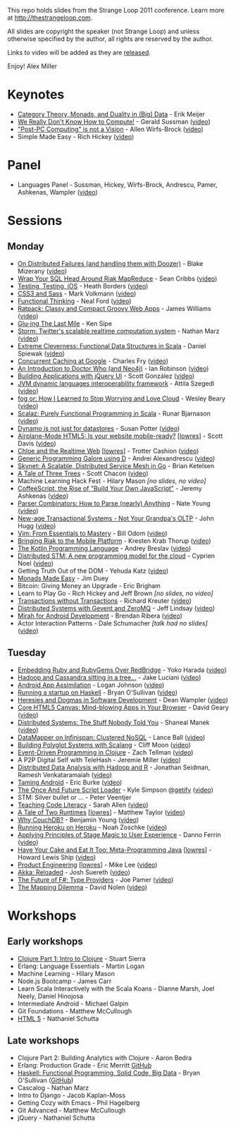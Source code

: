 This repo holds slides from the Strange Loop 2011
conference.  Learn more at http://thestrangeloop.com.

All slides are copyright the speaker (not Strange Loop) 
and unless otherwise specified by the author, all 
rights are reserved by the author. 

Links to video will be added as they are [released](http://thestrangeloop.com/news/strange-loop-2011-video-schedule).

Enjoy!
Alex Miller

# Keynotes

* [Category Theory, Monads, and Duality in (Big) Data](http://queue.acm.org/detail.cfm?id=1961297) - Erik Meijer
* [We Really Don't Know How to Compute!](https://github.com/strangeloop/2011-slides/raw/master/Sussman-WeDontKnowHowToCompute.pdf) - Gerald Sussman ([video](http://www.infoq.com/presentations/We-Really-Dont-Know-How-To-Compute))
* ["Post-PC Computing" is not a Vision](https://github.com/strangeloop/2011-slides/raw/master/WirfsBrock-PostPC.pdf) - Allen Wirfs-Brock ([video](http://www.infoq.com/presentations/Post-PC-Computing-Is-Not-a-Vision))
* Simple Made Easy - Rich Hickey ([video](http://www.infoq.com/presentations/Simple-Made-Easy))

# Panel

* Languages Panel - Sussman, Hickey, Wirfs-Brock, Andrescu, Pamer, Ashkenas, Wampler ([video](http://www.infoq.com/presentations/Language-Panel))
                  
# Sessions

## Monday

* [On Distributed Failures (and handling them with Doozer)](https://github.com/strangeloop/2011-slides/raw/master/Mizerany-OnDistFailures.pdf) - Blake Mizerany ([video](http://www.infoq.com/presentations/On-Distributed-Failures))
* [Wrap Your SQL Head Around Riak MapReduce](http://strangeloop-riak-mapred.heroku.com/) - Sean Cribbs ([video](http://www.infoq.com/presentations/Wrap-Your-SQL-Head-Around-Riak-MapReduce))
* [Testing, Testing, iOS](https://github.com/strangeloop/2011-slides/raw/master/Borders-TestingiOS.pdf) - Heath Borders ([video](http://www.infoq.com/presentations/Testing-Testing-iOS))
* [CSS3 and Sass](http://github.com/strangeloop/2011-slides/raw/master/Volkmann-CSS3andSass.pdf) - Mark Volkmann ([video](http://www.infoq.com/presentations/CSS3-and-Sass))
* [Functional Thinking](http://github.com/strangeloop/2011-slides/raw/master/Ford-FunctionalThinking.pdf) - Neal Ford ([video](http://www.infoq.com/presentations/Functional-Thinking))
* [Ratpack: Classy and Compact Groovy Web Apps](http://github.com/strangeloop/2011-slides/raw/master/Williams-RatpackClassyCompactGroovy.pdf) - James Williams ([video](http://www.infoq.com/presentations/Ratpack))
* [Glu-ing The Last Mile](http://github.com/strangeloop/2011-slides/raw/master/Sipe-Glu.pdf) - Ken Sipe
* [Storm: Twitter's scalable realtime computation system](https://github.com/strangeloop/2011-slides/raw/master/Marz-Storm.pdf) - Nathan Marz ([video](http://infoq.com/presentations/Storm))
* [Extreme Cleverness: Functional Data Structures in Scala](http://github.com/strangeloop/2011-slides/raw/master/Spiewak-FunctionalData.pdf) - Daniel Spiewak ([video](http://www.infoq.com/presentations/Functional-Data-Structures-in-Scala))
* [Concurrent Caching at Google](http://github.com/strangeloop/2011-slides/raw/master/ManesFry-ConcurrentCachingAtGoogle.pdf) - Charles Fry ([video](http://www.infoq.com/presentations/Concurrent-Caching-at-Google))
* [An Introduction to Doctor Who (and Neo4j)](http://github.com/strangeloop/2011-slides/raw/master/Robinson-IntroDoctorWhoNeo4j.pdf) - Ian Robinson ([video](http://www.infoq.com/presentations/An-Introduction-to-Doctor-Who-and-Neo4j))
* [Building Applications with jQuery UI](https://github.com/strangeloop/2011-slides/raw/master/Gonzalez-BuildingApplicationjQuery%20UI.pdf) - Scott González ([video](http://www.infoq.com/presentations/Building-Applications-with-jQuery-UI))
* [JVM dynamic languages interoperability framework](https://github.com/strangeloop/2011-slides/raw/master/Szegedi-Dynalink.pdf) - Attila Szegedi ([video](http://www.infoq.com/presentations/Dynalink))
* [fog or: How I Learned to Stop Worrying and Love Cloud](https://github.com/strangeloop/2011-slides/raw/master/Beary-fog.pdf) - Wesley Beary ([video](http://www.infoq.com/presentations/fog))
* [Scalaz: Purely Functional Programming in Scala](https://github.com/strangeloop/2011-slides/raw/master/Bjarnason-Scalaz.pdf) - Runar Bjarnason ([video](http://www.infoq.com/presentations/Scalaz-Functional-Programming-in-Scala))
* [Dynamo is not just for datastores](https://github.com/strangeloop/2011-slides/raw/master/Potter-DyamnoRiakCore.pdf) - Susan Potter ([video](http://www.infoq.com/presentations/Dynamo-Is-Not-Just-for-Datastores))
* [Airplane-Mode HTML5: Is your website mobile-ready?](https://github.com/strangeloop/2011-slides/raw/master/Davis-MobileHTML5.pdf) [[lowres](https://github.com/strangeloop/2011-slides/raw/master/Davis-MobileHTML5-small.pdf)] - Scott Davis ([video](http://www.infoq.com/presentations/Mobile-HTML5))
* [Chloe and the Realtime Web](https://github.com/strangeloop/2011-slides/raw/master/Cashion-Chloe.pdf) [[lowres](https://github.com/strangeloop/2011-slides/raw/master/Cashion-Chloe-small.pdf)] - Trotter Cashion ([video](http://www.infoq.com/presentations/Chloe-and-the-Real-Time-Web))
* [Generic Programming Galore using D](http://github.com/strangeloop/2011-slides/raw/master/Alexandrescu-GenericProgrammingD.pdf) - Andrei Alexandrescu ([video](http://www.infoq.com/presentations/Generic-Programming-Galore-Using-D))
* [Skynet: A Scalable, Distributed Service Mesh in Go](https://github.com/strangeloop/2011-slides/raw/master/Ketelsen-Skynet.pdf) - Brian Ketelsen
* [A Tale of Three Trees](https://github.com/strangeloop/2011-slides/raw/master/Chacon-ThreeTrees.pdf) - Scott Chacon ([video](http://www.infoq.com/presentations/A-Tale-of-Three-Trees))
* Machine Learning Hack Fest  - Hilary Mason  *[no slides, no video]* 
* [CoffeeScript, the Rise of "Build Your Own JavaScript"](http://github.com/strangeloop/2011-slides/raw/master/Ashkenas-CoffeeScript.pdf) - Jeremy Ashkenas ([video](http://www.infoq.com/presentations/CoffeeScript))
* [Parser Combinators: How to Parse (nearly) Anything](http://github.com/strangeloop/2011-slides/raw/master/Young-ParserCombinators.pdf) - Nate Young ([video](http://www.infoq.com/presentations/Parser-Combinators))
* [New-age Transactional Systems - Not Your Grandpa's OLTP](https://github.com/strangeloop/2011-slides/raw/master/Hugg-NewAgeTransactionalSystems.pdf) - John Hugg ([video](http://www.infoq.com/presentations/New-age-Transactional-Systems))
* [Vim: From Essentials to Mastery](https://github.com/strangeloop/2011-slides/raw/master/Odom-Vim.pdf) - Bill Odom ([video](http://www.infoq.com/presentations/Vim-From-Essentials-to-Mastery))
* [Bringing Riak to the Mobile Platform](http://github.com/strangeloop/2011-slides/raw/master/KrestenThorup-RiakMobile.pdf) - Kresten Krab Thorup ([video](http://www.infoq.com/presentations/Bringing-Riak-to-the-Mobile-Platform))
* [The Kotlin Programming Language](http://github.com/strangeloop/2011-slides/raw/master/Breslav-Kotlin.pdf) - Andrey Breslav ([video](http://www.infoq.com/presentations/The-Kotlin-Programming-Language))
* [Distributed STM: A new programming model for the cloud](http://github.com/strangeloop/2011-slides/raw/master/Noel-DistributedSTM.pdf) - Cyprien Noel ([video](http://www.infoq.com/presentations/Distributed-STM))
* Getting Truth Out of the DOM - Yehuda Katz ([video](http://www.infoq.com/presentations/Getting-Truth-Out-of-the-DOM))
* [Monads Made Easy](http://github.com/strangeloop/2011-slides/raw/master/Duey-MonadsEasy.pdf) - Jim Duey
* Bitcoin: Giving Money an Upgrade - Eric Brigham
* Learn to Play Go - Rich Hickey and Jeff Brown  *[no slides, no video]*
* [Transactions without Transactions](https://github.com/strangeloop/2011-slides/raw/master/Kreuter-TransactionsWithoutTransactions.pdf) - Richard Kreuter ([video](http://www.infoq.com/presentations/Transactions-without-Transactions))
* [Distributed Systems with Gevent and ZeroMQ](https://github.com/strangeloop/2011-slides/raw/master/Lindsay-DistributedGeventZmq.pdf) - Jeff Lindsay ([video](http://www.infoq.com/presentations/Distributed-Systems-with-ZeroMQ-and-gevent))
* [Mirah for Android Development](http://github.com/strangeloop/2011-slides/raw/master/Ribera-MirahAndroidDevelopment.pdf) - Brendan Ribera ([video](http://www.infoq.com/presentations/Mirah-for-Android-Development))
* Actor Interaction Patterns - Dale Schumacher  *[talk had no slides]* ([video](http://www.infoq.com/presentations/Actor-Interaction-Patterns))

## Tuesday

* [Embedding Ruby and RubyGems Over RedBridge](http://redbridge-at-strangeloop2011.herokuapp.com/slideshow) - Yoko Harada ([video](http://www.infoq.com/presentations/Embedding-Ruby-and-RubyGems-Over-RedBridge))
* [Hadoop and Cassandra sitting in a tree...](https://github.com/strangeloop/2011-slides/raw/master/Luciani-HadoopCassandra.pdf) - Jake Luciani ([video](http://www.infoq.com/presentations/Hadoop-and-Cassandra-Sitting-in-a-Tree))
* [Android App Assimilation](http://github.com/strangeloop/2011-slides/raw/master/Johnson-AndroidAppAssimilation.pdf) - Logan Johnson ([video](http://www.infoq.com/presentations/Android-App-Assimilation))
* [Running a startup on Haskell](http://bos.github.com/strange-loop-2011/talk/talk.html) - Bryan O'Sullivan ([video](http://www.infoq.com/presentations/Running-a-Startup-on-Haskell))
* [Heresies and Dogmas in Software Development](https://github.com/strangeloop/2011-slides/raw/master/Wampler-HeresiesDogmasSoftwareDev.pdf)  - Dean Wampler ([video](http://www.infoq.com/presentations/Heresies-and-Dogmas-in-Software-Development))
* [Core HTML5 Canvas: Mind-blowing Apps in Your Browser](http://corehtml5canvas.com/strangeloop-2011/index.html) - David Geary ([video](http://www.infoq.com/presentations/Core-HTML5-Canvas))
* [Distributed Systems: The Stuff Nobody Told You](http://github.com/strangeloop/2011-slides/raw/master/Manek-DistSystemsWhatNobodyToldYou.pdf) - Shaneal Manek ([video](http://www.infoq.com/presentations/Distributed-Systems-What-Nobody-Told-You))
* [DataMapper on Infinispan: Clustered NoSQL](https://github.com/strangeloop/2011-slides/raw/master/Ball-DataMapperInfinispan.pdf) - Lance Ball ([video](http://www.infoq.com/presentations/DataMapper-on-Infinispan-Clustered-NoSQL))
* [Building Polyglot Systems with Scalang](https://github.com/strangeloop/2011-slides/raw/master/Moon-Scalang.pdf) - Cliff Moon ([video](http://www.infoq.com/presentations/Building-Polyglot-Systems-with-Scalang))
* [Event-Driven Programming in Clojure](http://github.com/strangeloop/2011-slides/raw/master/Tellman-EventDrivenProgrammingInClojure.pdf) - Zach Tellman ([video](http://www.infoq.com/presentations/Event-Driven-Programming-in-Clojure))
* A P2P Digital Self with TeleHash - Jeremie Miller ([video](http://www.infoq.com/presentations/A-P2P-Digital-Self-with-TeleHash))
* [Distributed Data Analysis with Hadoop and R](http://github.com/strangeloop/2011-slides/raw/master/Seidman-DistributedDataAnalysisHadoopR.pdf) - Jonathan Seidman, Ramesh Venkataramaiah ([video](http://www.infoq.com/presentations/Distributed-Data-Analysis-with-Hadoop-and-R))
* [Taming Android](https://github.com/strangeloop/2011-slides/raw/master/Burke-TamingAndroid.pdf) - Eric Burke ([video](http://www.infoq.com/presentations/Taming-Android))
* [The Once And Future Script Loader](http://github.com/strangeloop/2011-slides/raw/master/Simpson-Scriptloaders.pdf) - Kyle Simpson @[getify](http://twitter.com/getify) ([video](http://www.infoq.com/presentations/The-Once-And-Future-Script-Loader))
* STM: Silver bullet or ...  - Peter Veentjer
* [Teaching Code Literacy](https://github.com/strangeloop/2011-slides/raw/master/Allen-TeachingCodeLiteracy.pdf) - Sarah Allen ([video](http://www.infoq.com/presentations/Easy-as-Pie-Teaching-Code-Literacy))
* [A Tale of Two Runtimes](https://github.com/strangeloop/2011-slides/raw/master/Taylor-Tale2Runtimes.pdf) [[lowres](https://github.com/strangeloop/2011-slides/raw/master/Taylor-Tale2Runtimes-small.pdf)] - Matthew Taylor ([video](http://www.infoq.com/presentations/Mojito-A-Tale-of-Two-Runtimes))
* [Why CouchDB?](https://github.com/strangeloop/2011-slides/raw/master/Young-WhyCouchDB.pdf) - Benjamin Young ([video](http://www.infoq.com/presentations/Why-CouchDB))
* [Running Heroku on Heroku](http://stloop.heroku.com) - Noah Zoschke ([video](http://www.infoq.com/presentations/Running-Heroku-on-Heroku))
* [Applying Principles of Stage Magic to User Experience](https://github.com/strangeloop/2011-slides/raw/master/Ferrin-StageMagic.pdf) - Danno Ferrin ([video](http://www.infoq.com/presentations/Applying-the-Principles-of-Stage-Magic-to-the-User-Experience))
* [Have Your Cake and Eat It Too: Meta-Programming Java](https://github.com/strangeloop/2011-slides/raw/master/LewisShip-MetaprogrammingJava.pdf) [[lowres](https://github.com/strangeloop/2011-slides/raw/master/LewisShip-MetaprogrammingJava-small.pdf)] - Howard Lewis Ship ([video](http://www.infoq.com/presentations/Meta-Programming-Techniques-for-Java))
* [Product Engineering](https://github.com/strangeloop/2011-slides/raw/master/Lee-ProductEngineering.pdf) [[lowres](https://github.com/strangeloop/2011-slides/raw/master/Lee-ProductEngineering-small.pdf)] - Mike Lee ([video](http://www.infoq.com/presentations/Product-Engineering))
* [Akka: Reloaded](http://github.com/strangeloop/2011-slides/raw/master/Suereth-AkkaReloaded.pdf) - Josh Suereth ([video](http://www.infoq.com/presentations/Akka-Reloaded))
* [The Future of F#: Type Providers](http://github.com/strangeloop/2011-slides/raw/master/Pamer-FutureOfFSharp.pdf) - Joe Pamer ([video](http://www.infoq.com/presentations/The-Future-of-FSharp-Type-Providers))
* [The Mapping Dilemma](https://github.com/strangeloop/2011-slides/raw/master/Nolen-MappingDilemma.pdf) - David Nolen ([video](http://www.infoq.com/presentations/The-Mapping-Dilemma))

# Workshops

## Early workshops

* [Clojure Part 1: Intro to Clojure](https://github.com/strangeloop/2011-slides/raw/master/Sierra-ClojureIntro.pdf) - Stuart Sierra
* Erlang: Language Essentials - Martin Logan
* Machine Learning - Hilary Mason
* Node.js Bootcamp - James Carr
* Learn Scala Interactively with the Scala Koans - Dianne Marsh, Joel Neely, Daniel Hinojosa
* Intermediate Android - Michael Galpin
* Git Foundations - Matthew McCullough
* [HTML 5](https://github.com/ntschutta/html5_workshop) - Nathaniel Schutta

## Late workshops

* Clojure Part 2: Building Analytics with Clojure - Aaron Bedra
* Erlang: Production Grade - Eric Merritt [GitHub](https://github.com/ericbmerritt/strangeloop-behaviours-and-applications)
* [Haskell: Functional Programming, Solid Code, Big Data](http://bos.github.com/strange-loop-2011/slides/slides.html) - Bryan O'Sullivan ([GitHub](https://github.com/bos/strange-loop-2011))
* Cascalog - Nathan Marz
* Intro to Django - Jacob Kaplan-Moss
* Getting Cozy with Emacs - Phil Hagelberg
* Git Advanced - Matthew McCullough
* jQuery - Nathaniel Schutta

